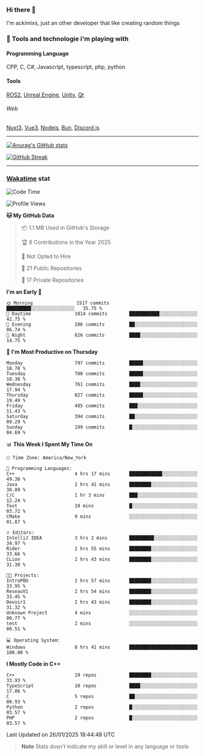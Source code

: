### Hi there 👋

I'm ackimixs, just an other developer that like creating random things

### 🧰 Tools and technologie i'm playing with

#### Programming Language
CPP, C, C#, Javascript, typescript, php, python

#### Tools
[ROS2](https://ros.org/), [Unreal Engine](https://www.unrealengine.com), [Unity](https://unity.com/), [Qt](https://www.qt.io/)

###### Web
[Nuxt3](https://nuxt.com/), [Vue3](https://vuejs.org/), [Nodejs](https://nodejs.org), [Bun](https://bun.sh/), [Discord.js](https://discord.js.org/)

---

[![Anurag's GitHub stats](https://github-readme-stats.vercel.app/api?username=ackimixs&show_icons=true&theme=github_dark&count_private=true)](https://github.com/anuraghazra/github-readme-stats)

[![GitHub Streak](https://github-readme-streak-stats.herokuapp.com?user=Ackimixs&theme=github-dark-blue&date_format=j%20M%5B%20Y%5D&mode=weekly)](https://git.io/streak-stats)

---
 
 ### [Wakatime](https://wakatime.com/) stat

<!--START_SECTION:waka-->
![Code Time](http://img.shields.io/badge/Code%20Time-1%2C403%20hrs%2021%20mins-blue)

![Profile Views](http://img.shields.io/badge/Profile%20Views-0-blue)

**🐱 My GitHub Data** 

> 📦 1.1 MB Used in GitHub's Storage 
 > 
> 🏆 6 Contributions in the Year 2025
 > 
> 🚫 Not Opted to Hire
 > 
> 📜 21 Public Repositories 
 > 
> 🔑 17 Private Repositories 
 > 
**I'm an Early 🐤** 

```text
🌞 Morning                1517 commits        █████████░░░░░░░░░░░░░░░░   35.75 % 
🌆 Daytime                1814 commits        ███████████░░░░░░░░░░░░░░   42.75 % 
🌃 Evening                286 commits         ██░░░░░░░░░░░░░░░░░░░░░░░   06.74 % 
🌙 Night                  626 commits         ████░░░░░░░░░░░░░░░░░░░░░   14.75 % 
```
📅 **I'm Most Productive on Thursday** 

```text
Monday                   797 commits         █████░░░░░░░░░░░░░░░░░░░░   18.78 % 
Tuesday                  780 commits         █████░░░░░░░░░░░░░░░░░░░░   18.38 % 
Wednesday                761 commits         ████░░░░░░░░░░░░░░░░░░░░░   17.94 % 
Thursday                 827 commits         █████░░░░░░░░░░░░░░░░░░░░   19.49 % 
Friday                   485 commits         ███░░░░░░░░░░░░░░░░░░░░░░   11.43 % 
Saturday                 394 commits         ██░░░░░░░░░░░░░░░░░░░░░░░   09.29 % 
Sunday                   199 commits         █░░░░░░░░░░░░░░░░░░░░░░░░   04.69 % 
```


📊 **This Week I Spent My Time On** 

```text
🕑︎ Time Zone: America/New_York

💬 Programming Languages: 
C++                      4 hrs 17 mins       ████████████░░░░░░░░░░░░░   49.30 % 
Java                     2 hrs 41 mins       ████████░░░░░░░░░░░░░░░░░   30.89 % 
C/C                      1 hr 3 mins         ███░░░░░░░░░░░░░░░░░░░░░░   12.24 % 
Text                     19 mins             █░░░░░░░░░░░░░░░░░░░░░░░░   03.72 % 
CMake                    9 mins              ░░░░░░░░░░░░░░░░░░░░░░░░░   01.87 % 

🔥 Editors: 
IntelliJ IDEA            3 hrs 2 mins        █████████░░░░░░░░░░░░░░░░   34.97 % 
Rider                    2 hrs 55 mins       ████████░░░░░░░░░░░░░░░░░   33.66 % 
CLion                    2 hrs 43 mins       ████████░░░░░░░░░░░░░░░░░   31.38 % 

🐱‍💻 Projects: 
IntroPOO                 2 hrs 57 mins       ████████░░░░░░░░░░░░░░░░░   33.95 % 
ReseauV1                 2 hrs 54 mins       ████████░░░░░░░░░░░░░░░░░   33.45 % 
Devoir1                  2 hrs 43 mins       ████████░░░░░░░░░░░░░░░░░   31.32 % 
Unknown Project          4 mins              ░░░░░░░░░░░░░░░░░░░░░░░░░   00.77 % 
test                     2 mins              ░░░░░░░░░░░░░░░░░░░░░░░░░   00.51 % 

💻 Operating System: 
Windows                  8 hrs 41 mins       █████████████████████████   100.00 % 
```

**I Mostly Code in C++** 

```text
C++                      19 repos            ████████░░░░░░░░░░░░░░░░░   33.93 % 
TypeScript               10 repos            ████░░░░░░░░░░░░░░░░░░░░░   17.86 % 
C                        5 repos             ██░░░░░░░░░░░░░░░░░░░░░░░   08.93 % 
Python                   2 repos             █░░░░░░░░░░░░░░░░░░░░░░░░   03.57 % 
PHP                      2 repos             █░░░░░░░░░░░░░░░░░░░░░░░░   03.57 % 
```




 Last Updated on 26/01/2025 18:44:48 UTC
<!--END_SECTION:waka-->

> **Note**
> Stats dosn't indicate my skill or level in any language or tools
